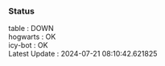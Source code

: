 ### Status


table : DOWN  
hogwarts : OK  
icy-bot : OK  
Latest Update : 2024-07-21 08:10:42.621825
